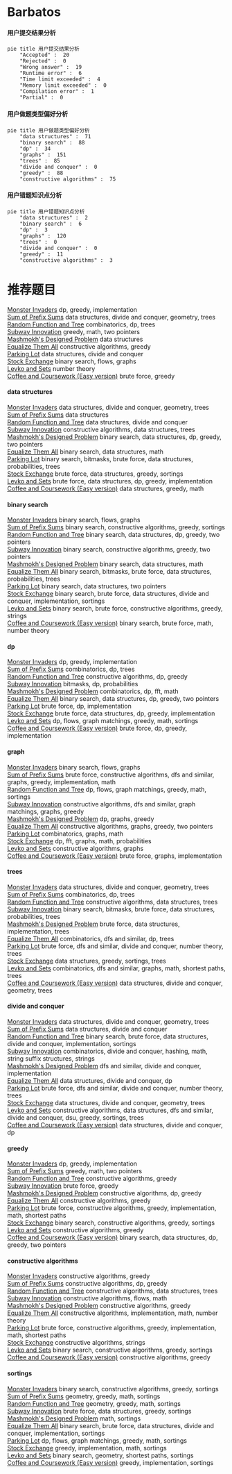 # Barbatos
<!-- tabs:start -->
#### **用户提交结果分析**

```mermaid
pie title 用户提交结果分析
    "Accepted" :  20
    "Rejected" :  0
    "Wrong answer" :  19
    "Runtime error" :  6
    "Time limit exceeded" :  4
    "Memory limit exceeded" :  0
    "Compilation error" :  1
    "Partial" :  0
```
#### **用户做题类型偏好分析**

```mermaid
pie title 用户做题类型偏好分析
    "data structures" :  71
    "binary search" :  88
    "dp" :  34
    "graphs" :  151
    "trees" :  85
    "divide and conquer" :  0
    "greedy" :  88
    "constructive algorithms" :  75
```
#### **用户错题知识点分析**

```mermaid
pie title 用户错题知识点分析
    "data structures" :  2
    "binary search" :  6
    "dp" :  3
    "graphs" :  120
    "trees" :  0
    "divide and conquer" :  0
    "greedy" :  11
    "constructive algorithms" :  3
```
<!-- tabs:end -->
# 推荐题目
[Monster Invaders](http://codeforces.com/problemset/problem/1396/C)		dp,
                        greedy,
                        implementation		  
[Sum of Prefix Sums](http://codeforces.com/problemset/problem/1303/G)		data structures,
                        divide and conquer,
                        geometry,
                        trees		  
[Random Function and Tree](http://codeforces.com/problemset/problem/482/D)		combinatorics,
                        dp,
                        trees		  
[Subway Innovation](http://codeforces.com/problemset/problem/371/E)		greedy,
                        math,
                        two pointers		  
[Mashmokh's Designed Problem](http://codeforces.com/problemset/problem/414/E)		data structures		  
[Equalize Them All](http://codeforces.com/problemset/problem/1144/D)		constructive algorithms,
                        greedy		  
[Parking Lot](http://codeforces.com/problemset/problem/480/E)		data structures,
                        divide and conquer		  
[Stock Exchange](http://codeforces.com/problemset/problem/1178/H)		binary search,
                        flows,
                        graphs		  
[Levko and Sets](http://codeforces.com/problemset/problem/360/D)		number theory		  
[Coffee and Coursework (Easy version)](http://codeforces.com/problemset/problem/1118/D1)		brute force,
                        greedy		  
<!-- tabs:start -->
#### **data structures**
[Monster Invaders](http://codeforces.com/problemset/problem/1303/G)		data structures,
                        divide and conquer,
                        geometry,
                        trees		  
[Sum of Prefix Sums](http://codeforces.com/problemset/problem/414/E)		data structures		  
[Random Function and Tree](http://codeforces.com/problemset/problem/480/E)		data structures,
                        divide and conquer		  
[Subway Innovation](http://codeforces.com/problemset/problem/482/B)		constructive algorithms,
                        data structures,
                        trees		  
[Mashmokh's Designed Problem](http://codeforces.com/problemset/problem/1492/C)		binary search,
                        data structures,
                        dp,
                        greedy,
                        two pointers		  
[Equalize Them All](http://codeforces.com/problemset/problem/1490/G)		binary search,
                        data structures,
                        math		  
[Parking Lot](http://codeforces.com/problemset/problem/1479/D)		binary search,
                        bitmasks,
                        brute force,
                        data structures,
                        probabilities,
                        trees		  
[Stock Exchange](http://codeforces.com/problemset/problem/1497/A)		brute force,
                        data structures,
                        greedy,
                        sortings		  
[Levko and Sets](http://codeforces.com/problemset/problem/1491/C)		brute force,
                        data structures,
                        dp,
                        greedy,
                        implementation		  
[Coffee and Coursework (Easy version)](http://codeforces.com/problemset/problem/1492/B)		data structures,
                        greedy,
                        math		  
#### **binary search**
[Monster Invaders](http://codeforces.com/problemset/problem/1178/H)		binary search,
                        flows,
                        graphs		  
[Sum of Prefix Sums](http://codeforces.com/problemset/problem/1419/D1)		binary search,
                        constructive algorithms,
                        greedy,
                        sortings		  
[Random Function and Tree](http://codeforces.com/problemset/problem/1492/C)		binary search,
                        data structures,
                        dp,
                        greedy,
                        two pointers		  
[Subway Innovation](http://codeforces.com/problemset/problem/1463/D)		binary search,
                        constructive algorithms,
                        greedy,
                        two pointers		  
[Mashmokh's Designed Problem](http://codeforces.com/problemset/problem/1490/G)		binary search,
                        data structures,
                        math		  
[Equalize Them All](http://codeforces.com/problemset/problem/1479/D)		binary search,
                        bitmasks,
                        brute force,
                        data structures,
                        probabilities,
                        trees		  
[Parking Lot](http://codeforces.com/problemset/problem/1436/E)		binary search,
                        data structures,
                        two pointers		  
[Stock Exchange](http://codeforces.com/problemset/problem/1461/D)		binary search,
                        brute force,
                        data structures,
                        divide and conquer,
                        implementation,
                        sortings		  
[Levko and Sets](http://codeforces.com/problemset/problem/1493/C)		binary search,
                        brute force,
                        constructive algorithms,
                        greedy,
                        strings		  
[Coffee and Coursework (Easy version)](http://codeforces.com/problemset/problem/1487/D)		binary search,
                        brute force,
                        math,
                        number theory		  
#### **dp**
[Monster Invaders](http://codeforces.com/problemset/problem/1396/C)		dp,
                        greedy,
                        implementation		  
[Sum of Prefix Sums](http://codeforces.com/problemset/problem/482/D)		combinatorics,
                        dp,
                        trees		  
[Random Function and Tree](http://codeforces.com/problemset/problem/1420/C1)		constructive algorithms,
                        dp,
                        greedy		  
[Subway Innovation](http://codeforces.com/problemset/problem/482/C)		bitmasks,
                        dp,
                        probabilities		  
[Mashmokh's Designed Problem](http://codeforces.com/problemset/problem/1487/G)		combinatorics,
                        dp,
                        fft,
                        math		  
[Equalize Them All](http://codeforces.com/problemset/problem/1492/C)		binary search,
                        data structures,
                        dp,
                        greedy,
                        two pointers		  
[Parking Lot](https://codeforces.com/contest/1457/problem/C)		brute force,
                        dp,
                        implementation		  
[Stock Exchange](http://codeforces.com/problemset/problem/1491/C)		brute force,
                        data structures,
                        dp,
                        greedy,
                        implementation		  
[Levko and Sets](http://codeforces.com/problemset/problem/1437/C)		dp,
                        flows,
                        graph matchings,
                        greedy,
                        math,
                        sortings		  
[Coffee and Coursework (Easy version)](http://codeforces.com/problemset/problem/1499/B)		brute force,
                        dp,
                        greedy,
                        implementation		  
#### **graph**
[Monster Invaders](http://codeforces.com/problemset/problem/1178/H)		binary search,
                        flows,
                        graphs		  
[Sum of Prefix Sums](http://codeforces.com/problemset/problem/1487/C)		brute force,
                        constructive algorithms,
                        dfs and similar,
                        graphs,
                        greedy,
                        implementation,
                        math		  
[Random Function and Tree](http://codeforces.com/problemset/problem/1437/C)		dp,
                        flows,
                        graph matchings,
                        greedy,
                        math,
                        sortings		  
[Subway Innovation](http://codeforces.com/problemset/problem/1470/D)		constructive algorithms,
                        dfs and similar,
                        graph matchings,
                        graphs,
                        greedy		  
[Mashmokh's Designed Problem](http://codeforces.com/problemset/problem/1476/C)		dp,
                        graphs,
                        greedy		  
[Equalize Them All](http://codeforces.com/problemset/problem/1304/D)		constructive algorithms,
                        graphs,
                        greedy,
                        two pointers		  
[Parking Lot](http://codeforces.com/problemset/problem/1475/C)		combinatorics,
                        graphs,
                        math		  
[Stock Exchange](http://codeforces.com/problemset/problem/553/E)		dp,
                        fft,
                        graphs,
                        math,
                        probabilities		  
[Levko and Sets](http://codeforces.com/problemset/problem/1495/C)		constructive algorithms,
                        graphs		  
[Coffee and Coursework (Easy version)](http://codeforces.com/problemset/problem/1510/K)		brute force,
                        graphs,
                        implementation		  
#### **trees**
[Monster Invaders](http://codeforces.com/problemset/problem/1303/G)		data structures,
                        divide and conquer,
                        geometry,
                        trees		  
[Sum of Prefix Sums](http://codeforces.com/problemset/problem/482/D)		combinatorics,
                        dp,
                        trees		  
[Random Function and Tree](http://codeforces.com/problemset/problem/482/B)		constructive algorithms,
                        data structures,
                        trees		  
[Subway Innovation](http://codeforces.com/problemset/problem/1479/D)		binary search,
                        bitmasks,
                        brute force,
                        data structures,
                        probabilities,
                        trees		  
[Mashmokh's Designed Problem](http://codeforces.com/problemset/problem/1511/C)		brute force,
                        data structures,
                        implementation,
                        trees		  
[Equalize Them All](http://codeforces.com/problemset/problem/1499/F)		combinatorics,
                        dfs and similar,
                        dp,
                        trees		  
[Parking Lot](http://codeforces.com/problemset/problem/1491/E)		brute force,
                        dfs and similar,
                        divide and conquer,
                        number theory,
                        trees		  
[Stock Exchange](http://codeforces.com/problemset/problem/1466/D)		data structures,
                        greedy,
                        sortings,
                        trees		  
[Levko and Sets](http://codeforces.com/problemset/problem/1495/D)		combinatorics,
                        dfs and similar,
                        graphs,
                        math,
                        shortest paths,
                        trees		  
[Coffee and Coursework (Easy version)](http://codeforces.com/problemset/problem/1303/G)		data structures,
                        divide and conquer,
                        geometry,
                        trees		  
#### **divide and conquer**
[Monster Invaders](http://codeforces.com/problemset/problem/1303/G)		data structures,
                        divide and conquer,
                        geometry,
                        trees		  
[Sum of Prefix Sums](http://codeforces.com/problemset/problem/480/E)		data structures,
                        divide and conquer		  
[Random Function and Tree](http://codeforces.com/problemset/problem/1461/D)		binary search,
                        brute force,
                        data structures,
                        divide and conquer,
                        implementation,
                        sortings		  
[Subway Innovation](http://codeforces.com/problemset/problem/1466/G)		combinatorics,
                        divide and conquer,
                        hashing,
                        math,
                        string suffix structures,
                        strings		  
[Mashmokh's Designed Problem](http://codeforces.com/problemset/problem/1490/D)		dfs and similar,
                        divide and conquer,
                        implementation		  
[Equalize Them All](https://codeforces.com/contest/1483/problem/C)		data structures,
                        divide and conquer,
                        dp		  
[Parking Lot](http://codeforces.com/problemset/problem/1491/E)		brute force,
                        dfs and similar,
                        divide and conquer,
                        number theory,
                        trees		  
[Stock Exchange](http://codeforces.com/problemset/problem/1303/G)		data structures,
                        divide and conquer,
                        geometry,
                        trees		  
[Levko and Sets](http://codeforces.com/problemset/problem/1494/D)		constructive algorithms,
                        data structures,
                        dfs and similar,
                        divide and conquer,
                        dsu,
                        greedy,
                        sortings,
                        trees		  
[Coffee and Coursework (Easy version)](http://codeforces.com/problemset/problem/1482/E)		data structures,
                        divide and conquer,
                        dp		  
#### **greedy**
[Monster Invaders](http://codeforces.com/problemset/problem/1396/C)		dp,
                        greedy,
                        implementation		  
[Sum of Prefix Sums](http://codeforces.com/problemset/problem/371/E)		greedy,
                        math,
                        two pointers		  
[Random Function and Tree](http://codeforces.com/problemset/problem/1144/D)		constructive algorithms,
                        greedy		  
[Subway Innovation](http://codeforces.com/problemset/problem/1118/D1)		brute force,
                        greedy		  
[Mashmokh's Designed Problem](http://codeforces.com/problemset/problem/1420/C1)		constructive algorithms,
                        dp,
                        greedy		  
[Equalize Them All](http://codeforces.com/problemset/problem/482/A)		constructive algorithms,
                        greedy		  
[Parking Lot](http://codeforces.com/problemset/problem/1421/D)		brute force,
                        constructive algorithms,
                        greedy,
                        implementation,
                        math,
                        shortest paths		  
[Stock Exchange](http://codeforces.com/problemset/problem/1419/D1)		binary search,
                        constructive algorithms,
                        greedy,
                        sortings		  
[Levko and Sets](http://codeforces.com/problemset/problem/1450/F)		constructive algorithms,
                        greedy		  
[Coffee and Coursework (Easy version)](http://codeforces.com/problemset/problem/1492/C)		binary search,
                        data structures,
                        dp,
                        greedy,
                        two pointers		  
#### **constructive algorithms**
[Monster Invaders](http://codeforces.com/problemset/problem/1144/D)		constructive algorithms,
                        greedy		  
[Sum of Prefix Sums](http://codeforces.com/problemset/problem/1420/C1)		constructive algorithms,
                        dp,
                        greedy		  
[Random Function and Tree](http://codeforces.com/problemset/problem/482/B)		constructive algorithms,
                        data structures,
                        trees		  
[Subway Innovation](http://codeforces.com/problemset/problem/457/E)		constructive algorithms,
                        flows,
                        math		  
[Mashmokh's Designed Problem](http://codeforces.com/problemset/problem/482/A)		constructive algorithms,
                        greedy		  
[Equalize Them All](http://codeforces.com/problemset/problem/1419/E)		constructive algorithms,
                        implementation,
                        math,
                        number theory		  
[Parking Lot](http://codeforces.com/problemset/problem/1421/D)		brute force,
                        constructive algorithms,
                        greedy,
                        implementation,
                        math,
                        shortest paths		  
[Stock Exchange](http://codeforces.com/problemset/problem/1421/C)		constructive algorithms,
                        strings		  
[Levko and Sets](http://codeforces.com/problemset/problem/1419/D1)		binary search,
                        constructive algorithms,
                        greedy,
                        sortings		  
[Coffee and Coursework (Easy version)](http://codeforces.com/problemset/problem/1450/F)		constructive algorithms,
                        greedy		  
#### **sortings**
[Monster Invaders](http://codeforces.com/problemset/problem/1419/D1)		binary search,
                        constructive algorithms,
                        greedy,
                        sortings		  
[Sum of Prefix Sums](https://codeforces.com/contest/1496/problem/C)		geometry,
                        greedy,
                        math,
                        sortings		  
[Random Function and Tree](http://codeforces.com/problemset/problem/1495/A)		geometry,
                        greedy,
                        math,
                        sortings		  
[Subway Innovation](http://codeforces.com/problemset/problem/1497/A)		brute force,
                        data structures,
                        greedy,
                        sortings		  
[Mashmokh's Designed Problem](http://codeforces.com/problemset/problem/1427/A)		math,
                        sortings		  
[Equalize Them All](http://codeforces.com/problemset/problem/1461/D)		binary search,
                        brute force,
                        data structures,
                        divide and conquer,
                        implementation,
                        sortings		  
[Parking Lot](http://codeforces.com/problemset/problem/1437/C)		dp,
                        flows,
                        graph matchings,
                        greedy,
                        math,
                        sortings		  
[Stock Exchange](http://codeforces.com/problemset/problem/1473/A)		greedy,
                        implementation,
                        math,
                        sortings		  
[Levko and Sets](http://codeforces.com/problemset/problem/1486/B)		binary search,
                        geometry,
                        shortest paths,
                        sortings		  
[Coffee and Coursework (Easy version)](http://codeforces.com/problemset/problem/1480/B)		greedy,
                        implementation,
                        sortings		  
<!-- tabs:end -->
